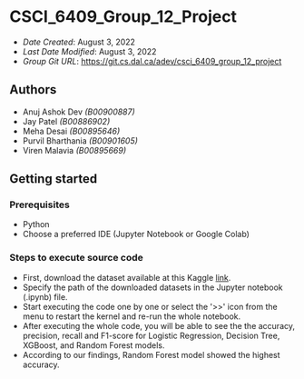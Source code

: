 # CSCI_6409_Group_12_Project

- _Date Created_: August 3, 2022
- _Last Date Modified_: August 3, 2022
- _Group Git URL_: https://git.cs.dal.ca/adev/csci_6409_group_12_project

## Authors

- Anuj Ashok Dev _(B00900887)_
- Jay Patel _(B00886902)_
- Meha Desai _(B00895646)_
- Purvil Bharthania _(B00901605)_
- Viren Malavia _(B00895669)_

## Getting started

### Prerequisites

- Python
- Choose a preferred IDE (Jupyter Notebook or Google Colab)

### Steps to execute source code

- First, download the dataset available at this Kaggle [link](https://www.kaggle.com/datasets/subhamjain/loan-prediction-based-on-customer-behavior).
- Specify the path of the downloaded datasets in the Jupyter notebook (.ipynb) file.
- Start executing the code one by one or select the '>>' icon from the menu to restart the kernel and re-run the whole notebook.
- After executing the whole code, you will be able to see the the accuracy, precision, recall and F1-score for Logistic Regression, Decision Tree, XGBoost, and Random Forest models.
- According to our findings, Random Forest model showed the highest accuracy.

